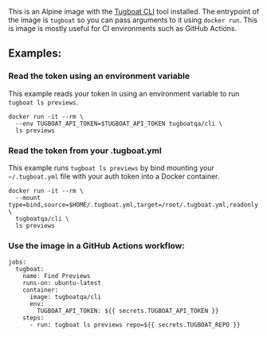 This is an Alpine image with the [Tugboat
CLI](https://docs.tugboat.qa/tugboat-cli/) tool installed. The entrypoint of the
image is `tugboat` so you can pass arguments to it using `docker run`. This is
image is mostly useful for CI environments such as GitHub Actions.

## Examples:

### Read the token using an environment variable
This example reads your token in using an environment variable to run `tugboat ls previews`.
```
docker run -it --rm \
  --env TUGBOAT_API_TOKEN=$TUGBOAT_API_TOKEN tugboatqa/cli \
  ls previews
```

### Read the token from your .tugboat.yml
This example runs `tugboat ls previews` by bind mounting your `~/.tugboat.yml` file
with your auth token into a Docker container.
```
docker run -it --rm \
  --mount type=bind,source=$HOME/.tugboat.yml,target=/root/.tugboat.yml,readonly \
  tugboatqa/cli \
  ls previews
```

### Use the image in a GitHub Actions workflow:
```
jobs:
  tugboat:
    name: Find Previews
    runs-on: ubuntu-latest
    container:
      image: tugboatqa/cli
      env:
        TUGBOAT_API_TOKEN: ${{ secrets.TUGBOAT_API_TOKEN }}
    steps:
      - run: tugboat ls previews repo=${{ secrets.TUGBOAT_REPO }}
```
